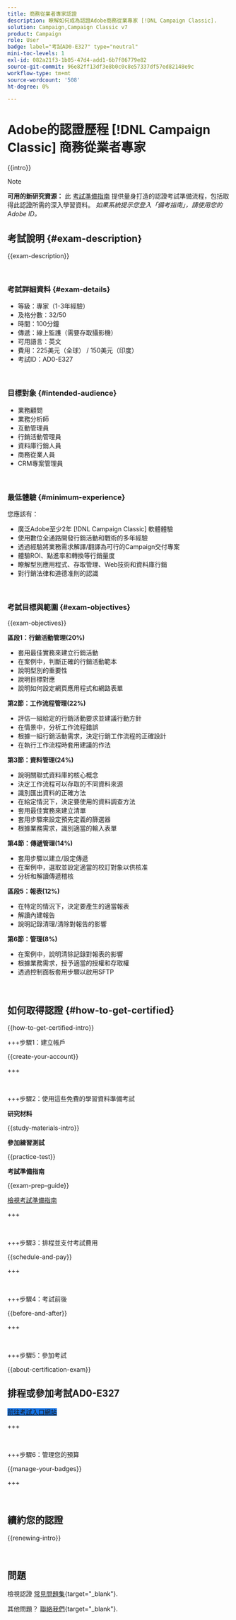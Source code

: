 ```yaml
---
title: 商務從業者專家認證
description: 瞭解如何成為認證Adobe商務從業專家 [!DNL Campaign Classic].
solution: Campaign,Campaign Classic v7
product: Campaign
role: User
badge: label="考試AD0-E327" type="neutral"
mini-toc-levels: 1
exl-id: 082a21f3-1b05-47d4-add1-6b7f86779e82
source-git-commit: 96e82ff13df3e8b0c0c8e57337df57ed82148e9c
workflow-type: tm+mt
source-wordcount: '508'
ht-degree: 0%

---
```


# Adobe的認證歷程 [!DNL Campaign Classic] 商務從業者專家

{{intro}}

>[!NOTE]
>
>**可用的新研究資源：** 此 [考試準備指南](https://app.rockinfo.com/courses/253) 提供量身打造的認證考試準備流程，包括取得此認證所需的深入學習資料。 _如果系統提示您登入「備考指南」，請使用您的Adobe ID。_

## 考試說明 {#exam-description}

{{exam-description}}

<br>

### 考試詳細資料 {#exam-details}

* 等級：專家（1-3年經驗）
* 及格分數：32/50
* 時間：100分鐘
* 傳遞：線上監護（需要存取攝影機）
* 可用語言：英文
* 費用：225美元（全球） / 150美元（印度）
* 考試ID：AD0-E327

<br>

### 目標對象 {#intended-audience}

* 業務顧問
* 業務分析師
* 互動管理員
* 行銷活動管理員
* 資料庫行銷人員
* 商務從業人員
* CRM專案管理員

<br>

### 最低體驗 {#minimum-experience}

您應該有：

* 廣泛Adobe至少2年 [!DNL Campaign Classic] 軟體體驗
* 使用數位全通路開發行銷活動和戰術的多年經驗
* 透過經驗將業務需求解譯/翻譯為可行的Campaign交付專案
* 體驗ROI、點進率和轉換等行銷量度
* 瞭解型別應用程式、存取管理、Web技術和資料庫行銷
* 對行銷法律和道德准則的認識

<br>

### 考試目標與範圍 {#exam-objectives}

{{exam-objectives}}

**區段1：行銷活動管理(20%)**

* 套用最佳實務來建立行銷活動
* 在案例中，判斷正確的行銷活動範本
* 說明型別的重要性
* 說明目標對應
* 說明如何設定網頁應用程式和網路表單

**第2節：工作流程管理(22%)**

* 評估一組給定的行銷活動要求並建議行動方針
* 在情景中，分析工作流程錯誤
* 根據一組行銷活動需求，決定行銷工作流程的正確設計
* 在執行工作流程時套用建議的作法

**第3節：資料管理(24%)**

* 說明關聯式資料庫的核心概念
* 決定工作流程可以存取的不同資料來源
* 識別匯出資料的正確方法
* 在給定情況下，決定要使用的資料調查方法
* 套用最佳實務來建立清單
* 套用步驟來設定預先定義的篩選器
* 根據業務需求，識別適當的輸入表單

**第4節：傳遞管理(14%)**

* 套用步驟以建立/設定傳遞
* 在案例中，選取並設定適當的校訂對象以供核准
* 分析和解讀傳遞稽核

**區段5：報表(12%)**

* 在特定的情況下，決定要產生的適當報表
* 解讀內建報告
* 說明記錄清理/清除對報告的影響

**第6節：管理(8%)**

* 在案例中，說明清除記錄對報表的影響
* 根據業務需求，授予適當的授權和存取權
* 透過控制面板套用步驟以啟用SFTP

<br>

## 如何取得認證 {#how-to-get-certified}

{{how-to-get-certified-intro}}

+++步驟1：建立帳戶

{{create-your-account}}

+++

<br>

+++步驟2：使用這些免費的學習資料準備考試

**研究材料**

{{study-materials-intro}}

**參加練習測試**

{{practice-test}}

**考試準備指南**

{{exam-prep-guide}}

[檢視考試準備指南](https://app.rockinfo.com/courses/253)

+++

<br>

+++步驟3：排程並支付考試費用

{{schedule-and-pay}}

+++

<br>

+++步驟4：考試前後

{{before-and-after}}

+++

<br>

+++步驟5：參加考試

{{about-certification-exam}}

## 排程或參加考試AD0-E327

<a href="https://www.certmetrics.com/adobe/candidate/examity_sso.aspx?eid=AD0-E327" target="_blank" class="spectrum-Button spectrum-Button--fill spectrum-Button--accent spectrum-Button--sizeM is-margin-bottom-big-big at-element-click-tracking" style="background-color:#1473E6">

<span class="spectrum-Button-label has-no-wrap">
   前往考試入口網站
</span>
</a>

+++

<br>

+++步驟6：管理您的預算

{{manage-your-badges}}

+++

<br>

## 續約您的認證

{{renewing-intro}}

<br>

## 問題

檢視認證 [常見問題集](https://experienceleague.adobe.com/docs/certification/certification/faq.html){target="_blank"}.

其他問題？ [聯絡我們](mailto:certif@adobe.com){target="_blank"}.